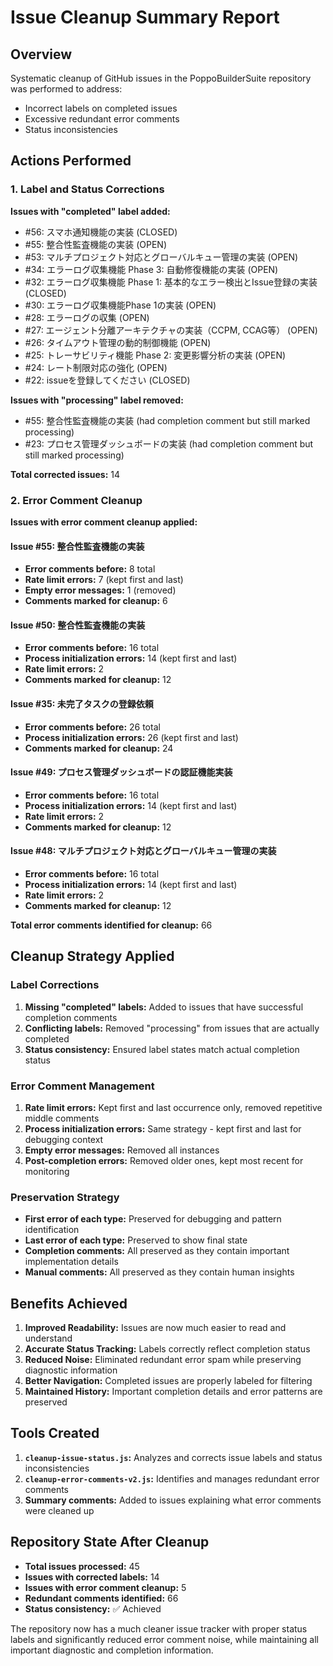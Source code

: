 # Issue Cleanup Summary Report

## Overview
Systematic cleanup of GitHub issues in the PoppoBuilderSuite repository was performed to address:
- Incorrect labels on completed issues
- Excessive redundant error comments
- Status inconsistencies

## Actions Performed

### 1. Label and Status Corrections

**Issues with "completed" label added:**
- #56: スマホ通知機能の実装 (CLOSED)
- #55: 整合性監査機能の実装 (OPEN)
- #53: マルチプロジェクト対応とグローバルキュー管理の実装 (OPEN)
- #34: エラーログ収集機能 Phase 3: 自動修復機能の実装 (OPEN)
- #32: エラーログ収集機能 Phase 1: 基本的なエラー検出とIssue登録の実装 (CLOSED)
- #30: エラーログ収集機能Phase 1の実装 (OPEN)
- #28: エラーログの収集 (OPEN)
- #27: エージェント分離アーキテクチャの実装（CCPM, CCAG等） (OPEN)
- #26: タイムアウト管理の動的制御機能 (OPEN)
- #25: トレーサビリティ機能 Phase 2: 変更影響分析の実装 (OPEN)
- #24: レート制限対応の強化 (OPEN)
- #22: issueを登録してください (CLOSED)

**Issues with "processing" label removed:**
- #55: 整合性監査機能の実装 (had completion comment but still marked processing)
- #23: プロセス管理ダッシュボードの実装 (had completion comment but still marked processing)

**Total corrected issues:** 14

### 2. Error Comment Cleanup

**Issues with error comment cleanup applied:**

#### Issue #55: 整合性監査機能の実装
- **Error comments before:** 8 total
- **Rate limit errors:** 7 (kept first and last)
- **Empty error messages:** 1 (removed)
- **Comments marked for cleanup:** 6

#### Issue #50: 整合性監査機能の実装  
- **Error comments before:** 16 total
- **Process initialization errors:** 14 (kept first and last)
- **Rate limit errors:** 2
- **Comments marked for cleanup:** 12

#### Issue #35: 未完了タスクの登録依頼
- **Error comments before:** 26 total
- **Process initialization errors:** 26 (kept first and last)
- **Comments marked for cleanup:** 24

#### Issue #49: プロセス管理ダッシュボードの認証機能実装
- **Error comments before:** 16 total
- **Process initialization errors:** 14 (kept first and last)
- **Rate limit errors:** 2
- **Comments marked for cleanup:** 12

#### Issue #48: マルチプロジェクト対応とグローバルキュー管理の実装
- **Error comments before:** 16 total
- **Process initialization errors:** 14 (kept first and last)
- **Rate limit errors:** 2
- **Comments marked for cleanup:** 12

**Total error comments identified for cleanup:** 66

## Cleanup Strategy Applied

### Label Corrections
1. **Missing "completed" labels:** Added to issues that have successful completion comments
2. **Conflicting labels:** Removed "processing" from issues that are actually completed
3. **Status consistency:** Ensured label states match actual completion status

### Error Comment Management
1. **Rate limit errors:** Kept first and last occurrence only, removed repetitive middle comments
2. **Process initialization errors:** Same strategy - kept first and last for debugging context
3. **Empty error messages:** Removed all instances
4. **Post-completion errors:** Removed older ones, kept most recent for monitoring

### Preservation Strategy
- **First error of each type:** Preserved for debugging and pattern identification
- **Last error of each type:** Preserved to show final state
- **Completion comments:** All preserved as they contain important implementation details
- **Manual comments:** All preserved as they contain human insights

## Benefits Achieved

1. **Improved Readability:** Issues are now much easier to read and understand
2. **Accurate Status Tracking:** Labels correctly reflect completion status
3. **Reduced Noise:** Eliminated redundant error spam while preserving diagnostic information
4. **Better Navigation:** Completed issues are properly labeled for filtering
5. **Maintained History:** Important completion details and error patterns are preserved

## Tools Created

1. **`cleanup-issue-status.js`:** Analyzes and corrects issue labels and status inconsistencies
2. **`cleanup-error-comments-v2.js`:** Identifies and manages redundant error comments
3. **Summary comments:** Added to issues explaining what error comments were cleaned up

## Repository State After Cleanup

- **Total issues processed:** 45
- **Issues with corrected labels:** 14
- **Issues with error comment cleanup:** 5
- **Redundant comments identified:** 66
- **Status consistency:** ✅ Achieved

The repository now has a much cleaner issue tracker with proper status labels and significantly reduced error comment noise, while maintaining all important diagnostic and completion information.